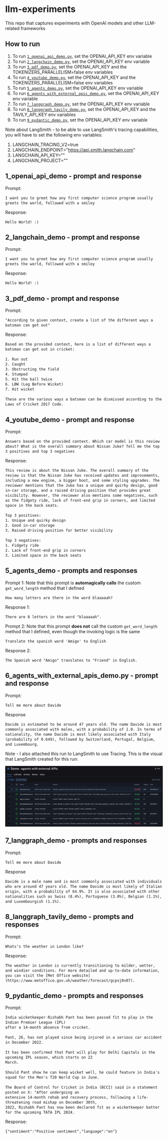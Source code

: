 # llm-experiments

This repo that captures experiments with OpenAI models and other LLM-related frameworks

## How to run
1. To run [`1_openai_api_demo.py`](#1_openai_api_demo---prompt-and-response), set the OPENAI_API_KEY env variable
2. To run [`2_langchain_demo.py`](#2_langchain_demo---prompt-and-response), set the OPENAI_API_KEY env variable
3. To run [`3_pdf_demo.py`](#3_pdf_demo---prompt-and-response), set the OPENAI_API_KEY and the TOKENIZERS_PARALLELISM=false env variables
4. To run [`4_youtube_demo.py`](#4_youtube_demo---prompt-and-response), set the OPENAI_API_KEY and the TOKENIZERS_PARALLELISM=false env variables
5. To run [`5_agents_demo.py`](#5_agents_demo---prompts-and-responses), set the OPENAI_API_KEY env variable
6. To run [`6_agents_with_external_apis_demo.py`](#6_agents_with_external_apis_demopy---prompt-and-response), set the OPENAI_API_KEY env variable
7. To run [`7_langgraph_demo.py`](#7_langgraph_demo---prompts-and-responses), set the OPENAI_API_KEY env variable
8. To run [`8_langgraph_tavily_demo.py`](#8_langgraph_tavily_demo---prompts-and-responses), set the OPENAI_API_KEY and the TAVILY_API_KEY env variables
9. To run [`9_pydantic_demo.py`](#9_pydantic_demo---prompts-and-responses),  set the OPENAI_API_KEY env variable

Note about LangSmith - to be able to use LangSmith's tracing capabilities, you will have to set the following env variables:
1. LANGCHAIN_TRACING_V2=true
2. LANGCHAIN_ENDPOINT="https://api.smith.langchain.com"
3. LANGCHAIN_API_KEY="<your-api-key>"
4. LANGCHAIN_PROJECT="<name-of-project>"

## 1_openai_api_demo - prompt and response
Prompt:
```commandline
I want you to greet how any first computer science program usually greets the world, followed with a smiley
```

Response:
```commandline
Hello World! :)
```

## 2_langchain_demo - prompt and response
Prompt:
```commandline
I want you to greet how any first computer science program usually greets the world, followed with a smiley
```

Response:
```commandline
Hello World! :)
```

## 3_pdf_demo - prompt and response

Prompt:
```commandline
"According to given context, create a list of the different ways a batsman can get out"
```

Response:
```commandline
Based on the provided context, here is a list of different ways a batsman can get out in cricket:

1. Run out
2. Caught
3. Obstructing the field
4. Stumped
5. Hit the ball twice
6. LBW (Leg Before Wicket)
7. Hit wicket

These are the various ways a batsman can be dismissed according to the Laws of Cricket 2017 Code.
```

## 4_youtube_demo - prompt and response
Prompt:
```commandline
Answers based on the provided context. Which car model is this review about? What is the overall summary about Nissan Juke? Tell me the top 3 positives and top 3 negatives
```

Response:
```commandline
This review is about the Nissan Juke. The overall summary of the review is that the Nissan Juke has received updates and improvements, including a new engine, a bigger boot, and some styling upgrades. The reviewer mentions that the Juke has a unique and quirky design, good in-car storage, and a raised driving position that provides great visibility. However, the reviewer also mentions some negatives, such as the fidgety ride, lack of front-end grip in corners, and limited space in the back seats.

Top 3 positives:
1. Unique and quirky design
2. Good in-car storage
3. Raised driving position for better visibility

Top 3 negatives:
1. Fidgety ride
2. Lack of front-end grip in corners
3. Limited space in the back seats
```

## 5_agents_demo - prompts and responses

Prompt 1: Note that this prompt is **automagically calls** the custom `get_word_length` method that I defined
```commandline
How many letters are there in the word blaaaaah?
```

Response 1:
```commandline
There are 8 letters in the word "blaaaaah".
```

Prompt 2: Note that this prompt **does not** call the custom `get_word_length` method that I defined, even though the invoking logic is the same
```commandline
Translate the spanish word 'Amigo' to English
```

Response 2:
```commandline
The Spanish word "Amigo" translates to "Friend" in English.
```

## 6_agents_with_external_apis_demo.py - prompt and response
Prompt:
```commandline
Tell me more about Davide
```

Response
```commandline
Davide is estimated to be around 47 years old. The name Davide is most commonly associated with males, with a probability of 1.0. In terms of nationality, the name Davide is most likely associated with Italy (probability of 0.649), followed by Switzerland, Portugal, Belgium, and Luxembourg.

```

Note - I also attached this run to LangSmith to use Tracing. This is the visual that LangSmith created for this run:

![langsmith_screenshot.png](resources/langsmith_screenshot.png)

## 7_langgraph_demo - prompts and responses
Prompt:
```commandline
Tell me more about Davide
```

Response
```commandline
Davide is a male name and is most commonly associated with individuals who are around 47 years old. The name Davide is most likely of Italian origin, with a probability of 64.9%. It is also associated with other nationalities such as Swiss (8.4%), Portuguese (3.0%), Belgian (1.1%), and Luxembourgish (1.1%).

```


## 8_langgraph_tavily_demo - prompts and responses
Prompt:
```commandline
Whats's the weather in London like?
```

Response:
```commandline
The weather in London is currently transitioning to milder, wetter, and windier conditions. For more detailed and up-to-date information, you can visit the [Met Office website](https://www.metoffice.gov.uk/weather/forecast/gcpvj0v07).
```

## 9_pydantic_demo - prompts and responses
Prompt:
```commandline
India wicketkeeper Rishabh Pant has been passed fit to play in the Indian Premier League (IPL) 
after a 14-month absence from cricket.

Pant, 26, has not played since being injured in a serious car accident in December 2022.

It has been confirmed that Pant will play for Delhi Capitals in the upcoming IPL season, which starts on 22 
March.

Should Pant show he can keep wicket well, he could feature in India's squad for the Men's T20 World Cup in June.

The Board of Control for Cricket in India (BCCI) said in a statement posted on X: "After undergoing an 
extensive 14-month rehab and recovery process, following a life-threatening road mishap on December 30th, 
2022, Rishabh Pant has now been declared fit as a wicketkeeper batter for the upcoming TATA IPL 2024.
```

Response:
```commandline
{"sentiment":"Positive sentiment","language":"en"}
```